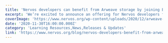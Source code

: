 ```yaml
---
title: 'Nervos developers can benefit from Arweave storage by joining Boost program'
excerpt: 'We’re excited to announce an offering for Nervos developers from Arweave, a new type of storage that enables users to store documents and applications forever. In addition to gaining access to Arweave'
coverImage: 'https://www.nervos.org/wp-content/uploads/2020/12/arweave-810x455.jpg'
date: '2020-11-30T16:00:00.000Z'
category: 'Learning Resources,News,Releases & Updates'
link: 'https://www.nervos.org/blog/nervos-developers-benefit-from-arweave-storage'
---
```


